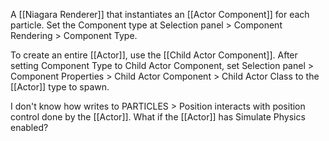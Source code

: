 A [[Niagara Renderer]] that instantiates an [[Actor Component]] for each particle.
Set the Component type at Selection panel > Component Rendering > Component Type.

To create an entire [[Actor]], use the [[Child Actor Component]].
After setting Component Type to Child Actor Component, set Selection panel > Component Properties > Child Actor Component > Child Actor Class to the [[Actor]] type to spawn.

I don't know how writes to PARTICLES > Position interacts with position control done by the [[Actor]].
What if the [[Actor]] has Simulate Physics enabled?

